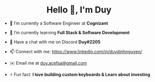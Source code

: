 
<h1 align = "center">Hello 👋, I'm Duy</h1>

             
- 🔭 I’m currently a Software Engineer at **Cognizant**

- 🌱 I’m currently learning **Full Stack & Software Development**
- 💬 Have a chat with me on Discord **Duy#2205**
- 📫 Connect with me: https://www.linkedin.com/in/duydinhnguyen/
- ✉️  Email me at duy.acefsa@gmail.com
- ⚡ Fun fact: **I love building custom keyboards & Learn about investing**

